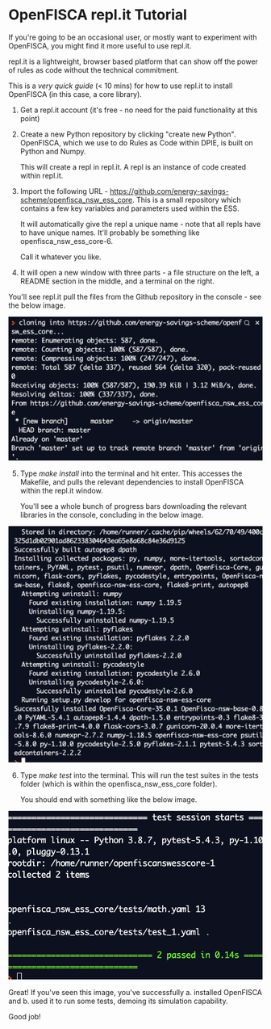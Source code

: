 # OpenFISCA repl.it Tutorial

If you're going to be an occasional user, or mostly want to experiment with OpenFISCA, you might find it more useful to use repl.it.

repl.it is a lightweight, browser based platform that can show off the power of rules as code without the technical commitment. 

This is a *very quick guide* (< 10 mins) for how to use repl.it to install OpenFISCA (in this case, a core library).

1. Get a repl.it account (it's free - no need for the paid functionality at this point)

2. Create a new Python repository by clicking "create new Python". OpenFISCA, which we use to do Rules as Code within DPIE, is built on Python and Numpy. 
    
    This will create a repl in repl.it. A repl is an instance of code created within repl.it.

3. Import the following URL - https://github.com/energy-savings-scheme/openfisca_nsw_ess_core. This is a small repository which contains a few key variables and parameters used within the ESS.

    It will automatically give the repl a unique name - note that all repls have to have unique names. It'll probably be something like openfisca_nsw_ess_core-6. 
    
    Call it whatever you like.

4. It will open a new window with three parts - a file structure on the left, a README section in the middle, and a terminal on the right. 

You'll see repl.it pull the files from the Github repository in the console - see the below image.

![repl github import](/img/github_import.png)

5. Type *make install* into the terminal and hit enter. This accesses the Makefile, and pulls the relevant dependencies to install OpenFISCA within the repl.it window. 

    You'll see a whole bunch of progress bars downloading the relevant libraries in the console, concluding in the below image. 

![repl OpenFISCA install](/img/openfisca_install.png)

6. Type *make test* into the terminal. This will run the test suites in the tests folder (which is within the openfisca_nsw_ess_core folder). 

    You should end with something like the below image.

![repl OpenFISCA install](/img/openfisca_tests.png)


Great! If you've seen this image, you've successfully a. installed OpenFISCA and b. used it to run some tests, demoing its simulation capability. 

Good job! 


